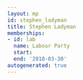 ```yaml
---
layout: mp
id: stephen_ladyman
title: Stephen Ladyman
memberships:
- id: lab
  name: Labour Party
  start: 
  end: '2010-03-30'
autogenerated: true
---
```


